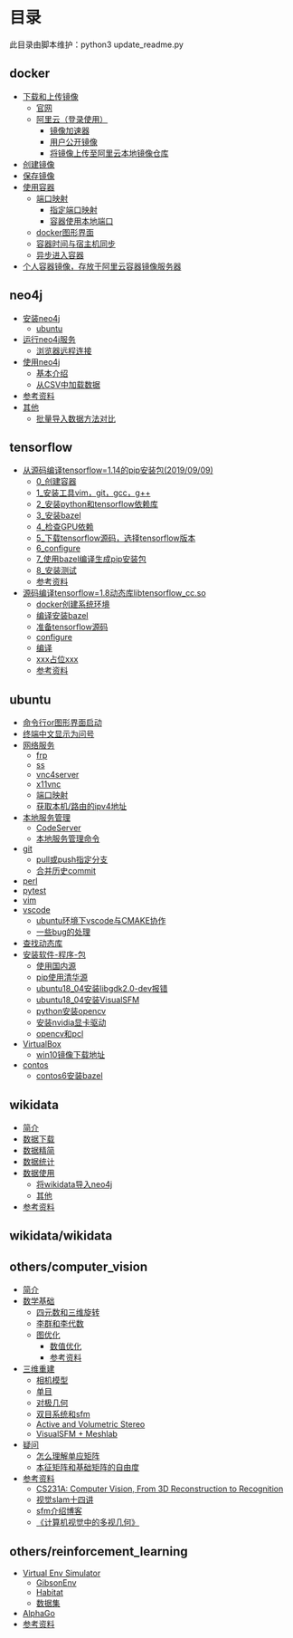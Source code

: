# 目录
此目录由脚本维护：python3 update_readme.py 
## docker
* <a href="https://github.com/xiaotaw/Notes/tree/master/docker#下载和上传镜像" target="_blank">下载和上传镜像</a>
  * <a href="https://github.com/xiaotaw/Notes/tree/master/docker#官网" target="_blank">官网</a>
  * <a href="https://github.com/xiaotaw/Notes/tree/master/docker#阿里云（登录使用）" target="_blank">阿里云（登录使用）</a>
    * <a href="https://github.com/xiaotaw/Notes/tree/master/docker#镜像加速器" target="_blank">镜像加速器</a>
    * <a href="https://github.com/xiaotaw/Notes/tree/master/docker#用户公开镜像" target="_blank">用户公开镜像</a>
    * <a href="https://github.com/xiaotaw/Notes/tree/master/docker#将镜像上传至阿里云本地镜像仓库" target="_blank">将镜像上传至阿里云本地镜像仓库</a>
* <a href="https://github.com/xiaotaw/Notes/tree/master/docker#创建镜像" target="_blank">创建镜像</a>
* <a href="https://github.com/xiaotaw/Notes/tree/master/docker#保存镜像" target="_blank">保存镜像</a>
* <a href="https://github.com/xiaotaw/Notes/tree/master/docker#使用容器" target="_blank">使用容器</a>
  * <a href="https://github.com/xiaotaw/Notes/tree/master/docker#端口映射" target="_blank">端口映射</a>
    * <a href="https://github.com/xiaotaw/Notes/tree/master/docker#指定端口映射" target="_blank">指定端口映射</a>
    * <a href="https://github.com/xiaotaw/Notes/tree/master/docker#容器使用本地端口" target="_blank">容器使用本地端口</a>
  * <a href="https://github.com/xiaotaw/Notes/tree/master/docker#docker图形界面" target="_blank">docker图形界面</a>
  * <a href="https://github.com/xiaotaw/Notes/tree/master/docker#容器时间与宿主机同步" target="_blank">容器时间与宿主机同步</a>
  * <a href="https://github.com/xiaotaw/Notes/tree/master/docker#异步进入容器" target="_blank">异步进入容器</a>
* <a href="https://github.com/xiaotaw/Notes/tree/master/docker#个人容器镜像，存放于阿里云容器镜像服务器" target="_blank">个人容器镜像，存放于阿里云容器镜像服务器</a>

## neo4j
* <a href="https://github.com/xiaotaw/Notes/tree/master/neo4j#Install" target="_blank">安装neo4j</a>
  * <a href="https://github.com/xiaotaw/Notes/tree/master/neo4j#ubuntu" target="_blank">ubuntu</a>
* <a href="https://github.com/xiaotaw/Notes/tree/master/neo4j#运行neo4j服务" target="_blank">运行neo4j服务</a>
  * <a href="https://github.com/xiaotaw/Notes/tree/master/neo4j#浏览器远程连接" target="_blank">浏览器远程连接</a>
* <a href="https://github.com/xiaotaw/Notes/tree/master/neo4j#使用neo4j" target="_blank">使用neo4j</a>
  * <a href="https://github.com/xiaotaw/Notes/tree/master/neo4j#基本介绍" target="_blank">基本介绍</a>
  * <a href="https://github.com/xiaotaw/Notes/tree/master/neo4j#从CSV中加载数据" target="_blank">从CSV中加载数据</a>
* <a href="https://github.com/xiaotaw/Notes/tree/master/neo4j#参考资料" target="_blank">参考资料</a>
* <a href="https://github.com/xiaotaw/Notes/tree/master/neo4j#Others" target="_blank">其他</a>
  * <a href="https://github.com/xiaotaw/Notes/tree/master/neo4j#批量导入数据方法对比" target="_blank">批量导入数据方法对比</a>

## tensorflow
* <a href="https://github.com/xiaotaw/Notes/tree/master/tensorflow#从源码编译tensorflow的pip安装包" target="_blank">从源码编译tensorflow=1.14的pip安装包(2019/09/09)</a>
  * <a href="https://github.com/xiaotaw/Notes/tree/master/tensorflow#0_创建容器" target="_blank">0_创建容器</a>
  * <a href="https://github.com/xiaotaw/Notes/tree/master/tensorflow#1_安装工具vim，git，gcc，g++" target="_blank">1_安装工具vim，git，gcc，g++</a>
  * <a href="https://github.com/xiaotaw/Notes/tree/master/tensorflow#2_安装python和tensorflow依赖库" target="_blank">2_安装python和tensorflow依赖库</a>
  * <a href="https://github.com/xiaotaw/Notes/tree/master/tensorflow#3_安装bazel" target="_blank">3_安装bazel</a>
  * <a href="https://github.com/xiaotaw/Notes/tree/master/tensorflow#4_检查GPU依赖" target="_blank">4_检查GPU依赖</a>
  * <a href="https://github.com/xiaotaw/Notes/tree/master/tensorflow#5_下载tensorflow源码，选择tensorflow版本" target="_blank">5_下载tensorflow源码，选择tensorflow版本</a>
  * <a href="https://github.com/xiaotaw/Notes/tree/master/tensorflow#6_configure" target="_blank">6_configure</a>
  * <a href="https://github.com/xiaotaw/Notes/tree/master/tensorflow#7_使用bazel编译生成pip安装包" target="_blank">7_使用bazel编译生成pip安装包</a>
  * <a href="https://github.com/xiaotaw/Notes/tree/master/tensorflow#8_安装测试" target="_blank">8_安装测试</a>
  * <a href="https://github.com/xiaotaw/Notes/tree/master/tensorflow#参考资料" target="_blank">参考资料</a>
* <a href="https://github.com/xiaotaw/Notes/tree/master/tensorflow#源码编译tensorflow动态库" target="_blank">源码编译tensorflow=1.8动态库libtensorflow_cc.so</a>
  * <a href="https://github.com/xiaotaw/Notes/tree/master/tensorflow#docker创建系统环境" target="_blank">docker创建系统环境</a>
  * <a href="https://github.com/xiaotaw/Notes/tree/master/tensorflow#编译安装bazel" target="_blank">编译安装bazel</a>
  * <a href="https://github.com/xiaotaw/Notes/tree/master/tensorflow#准备tensorflow源码" target="_blank">准备tensorflow源码</a>
  * <a href="https://github.com/xiaotaw/Notes/tree/master/tensorflow#configure" target="_blank">configure</a>
  * <a href="https://github.com/xiaotaw/Notes/tree/master/tensorflow#编译" target="_blank">编译</a>
  * <a href="https://github.com/xiaotaw/Notes/tree/master/tensorflow#xxx占位xxx" target="_blank">xxx占位xxx</a>
  * <a href="https://github.com/xiaotaw/Notes/tree/master/tensorflow#参考资料" target="_blank">参考资料</a>

## ubuntu
* <a href="https://github.com/xiaotaw/Notes/tree/master/ubuntu#命令行or图形界面启动" target="_blank">命令行or图形界面启动</a>
* <a href="https://github.com/xiaotaw/Notes/tree/master/ubuntu#终端中文显示为问号" target="_blank">终端中文显示为问号</a>
* <a href="https://github.com/xiaotaw/Notes/tree/master/ubuntu#网络服务" target="_blank">网络服务</a>
  * <a href="https://github.com/xiaotaw/Notes/tree/master/ubuntu#frp" target="_blank">frp</a>
  * <a href="https://github.com/xiaotaw/Notes/tree/master/ubuntu#ss" target="_blank">ss</a>
  * <a href="https://github.com/xiaotaw/Notes/tree/master/ubuntu#vnc4server" target="_blank">vnc4server</a>
  * <a href="https://github.com/xiaotaw/Notes/tree/master/ubuntu#x11vnc" target="_blank">x11vnc</a>
  * <a href="https://github.com/xiaotaw/Notes/tree/master/ubuntu#端口映射" target="_blank">端口映射</a>
  * <a href="https://github.com/xiaotaw/Notes/tree/master/ubuntu#获取本机或路由的ipv4地址" target="_blank">获取本机/路由的ipv4地址</a>
* <a href="https://github.com/xiaotaw/Notes/tree/master/ubuntu#服务管理" target="_blank">本地服务管理</a>
  * <a href="https://github.com/xiaotaw/Notes/tree/master/ubuntu#CodeServer" target="_blank">CodeServer</a>
  * <a href="https://github.com/xiaotaw/Notes/tree/master/ubuntu#本地服务管理命令" target="_blank">本地服务管理命令</a>
* <a href="https://github.com/xiaotaw/Notes/tree/master/ubuntu#git" target="_blank">git</a>
  * <a href="https://github.com/xiaotaw/Notes/tree/master/ubuntu#pull或push指定分支" target="_blank">pull或push指定分支</a>
  * <a href="https://github.com/xiaotaw/Notes/tree/master/ubuntu#合并历史commit" target="_blank">合并历史commit</a>
* <a href="https://github.com/xiaotaw/Notes/tree/master/ubuntu#perl" target="_blank">perl</a>
* <a href="https://github.com/xiaotaw/Notes/tree/master/ubuntu#pytest" target="_blank">pytest</a>
* <a href="https://github.com/xiaotaw/Notes/tree/master/ubuntu#vim" target="_blank">vim</a>
* <a href="https://github.com/xiaotaw/Notes/tree/master/ubuntu#vscode" target="_blank">vscode</a>
  * <a href="https://github.com/xiaotaw/Notes/tree/master/ubuntu#ubuntu环境下vscode与CMAKE协作" target="_blank">ubuntu环境下vscode与CMAKE协作</a>
  * <a href="https://github.com/xiaotaw/Notes/tree/master/ubuntu#一些bug的处理" target="_blank">一些bug的处理</a>
* <a href="https://github.com/xiaotaw/Notes/tree/master/ubuntu#查找动态库" target="_blank">查找动态库</a>
* <a href="https://github.com/xiaotaw/Notes/tree/master/ubuntu#安装软件-程序-包" target="_blank">安装软件-程序-包</a>
  * <a href="https://github.com/xiaotaw/Notes/tree/master/ubuntu#使用国内源" target="_blank">使用国内源</a>
  * <a href="https://github.com/xiaotaw/Notes/tree/master/ubuntu#pip使用清华源" target="_blank">pip使用清华源</a>
  * <a href="https://github.com/xiaotaw/Notes/tree/master/ubuntu#ubuntu18_04安装libgdk2.0-dev报错" target="_blank">ubuntu18_04安装libgdk2.0-dev报错</a>
  * <a href="https://github.com/xiaotaw/Notes/tree/master/ubuntu#ubuntu18_04安装VisualSFM" target="_blank">ubuntu18_04安装VisualSFM</a>
  * <a href="https://github.com/xiaotaw/Notes/tree/master/ubuntu#python安装opencv" target="_blank">python安装opencv</a>
  * <a href="https://github.com/xiaotaw/Notes/tree/master/ubuntu#安装nvidia显卡驱动" target="_blank">安装nvidia显卡驱动</a>
  * <a href="https://github.com/xiaotaw/Notes/tree/master/ubuntu#opencv和pcl" target="_blank">opencv和pcl</a>
* <a href="https://github.com/xiaotaw/Notes/tree/master/ubuntu#VirtualBox" target="_blank">VirtualBox</a>
  * <a href="https://github.com/xiaotaw/Notes/tree/master/ubuntu#win10镜像下载地址" target="_blank">win10镜像下载地址</a>
* <a href="https://github.com/xiaotaw/Notes/tree/master/ubuntu#contos" target="_blank">contos</a>
  * <a href="https://github.com/xiaotaw/Notes/tree/master/ubuntucontos6安装bazel" target="_blank">contos6安装bazel</a>

## wikidata
* <a href="https://github.com/xiaotaw/Notes/tree/master/wikidata#简介" target="_blank">简介</a>
* <a href="https://github.com/xiaotaw/Notes/tree/master/wikidata#数据下载" target="_blank">数据下载</a>
* <a href="https://github.com/xiaotaw/Notes/tree/master/wikidata#数据精简" target="_blank">数据精简</a>
* <a href="https://github.com/xiaotaw/Notes/tree/master/wikidata#数据统计" target="_blank">数据统计</a>
* <a href="https://github.com/xiaotaw/Notes/tree/master/wikidata#数据使用" target="_blank">数据使用</a>
  * <a href="https://github.com/xiaotaw/Notes/tree/master/wikidata将wikidata导入neo4j" target="_blank">将wikidata导入neo4j</a>
  * <a href="https://github.com/xiaotaw/Notes/tree/master/wikidata#其他" target="_blank">其他</a>
* <a href="https://github.com/xiaotaw/Notes/tree/master/wikidata#参考资料" target="_blank">参考资料</a>

## wikidata/wikidata

## others/computer_vision
* <a href="https://github.com/xiaotaw/Notes/tree/master/others/computer_vision#简介" target="_blank">简介</a>
* <a href="https://github.com/xiaotaw/Notes/tree/master/others/computer_vision#数学基础" target="_blank">数学基础</a>
  * <a href="https://github.com/xiaotaw/Notes/tree/master/others/computer_vision#四元数和三维旋转" target="_blank">四元数和三维旋转</a>
  * <a href="https://github.com/xiaotaw/Notes/tree/master/others/computer_vision#李群和李代数" target="_blank">李群和李代数</a>
  * <a href="https://github.com/xiaotaw/Notes/tree/master/others/computer_vision#图优化" target="_blank">图优化</a>
    * <a href="https://github.com/xiaotaw/Notes/tree/master/others/computer_vision#数值优化" target="_blank">数值优化</a>
    * <a href="https://github.com/xiaotaw/Notes/tree/master/others/computer_vision#参考资料" target="_blank">参考资料</a>
* <a href="https://github.com/xiaotaw/Notes/tree/master/others/computer_vision#三维重建" target="_blank">三维重建</a>
  * <a href="https://github.com/xiaotaw/Notes/tree/master/others/computer_vision#相机模型" target="_blank">相机模型</a>
  * <a href="https://github.com/xiaotaw/Notes/tree/master/others/computer_vision#单目" target="_blank">单目</a>
  * <a href="https://github.com/xiaotaw/Notes/tree/master/others/computer_vision#对极几何" target="_blank">对极几何</a>
  * <a href="https://github.com/xiaotaw/Notes/tree/master/others/computer_vision#双目系统和sfm" target="_blank">双目系统和sfm</a>
  * <a href="https://github.com/xiaotaw/Notes/tree/master/others/computer_vision#ActiveAndVolumetricStereo" target="_blank">Active and Volumetric Stereo</a>
  * <a href="https://github.com/xiaotaw/Notes/tree/master/others/computer_vision#VisualSFM试用" target="_blank">VisualSFM + Meshlab</a>
* <a href="https://github.com/xiaotaw/Notes/tree/master/others/computer_vision#疑问" target="_blank">疑问</a>
  * <a href="https://github.com/xiaotaw/Notes/tree/master/others/computer_vision#怎么理解单应矩阵" target="_blank">怎么理解单应矩阵</a>
  * <a href="https://github.com/xiaotaw/Notes/tree/master/others/computer_vision#本征矩阵和基础矩阵的自由度" target="_blank">本征矩阵和基础矩阵的自由度</a>
* <a href="https://github.com/xiaotaw/Notes/tree/master/others/computer_vision#参考资料" target="_blank">参考资料</a>
  * <a href="https://github.com/xiaotaw/Notes/tree/master/others/computer_vision#CS231A" target="_blank">CS231A: Computer Vision, From 3D Reconstruction to Recognition</a>
  * <a href="https://github.com/xiaotaw/Notes/tree/master/others/computer_vision#视觉slam十四讲" target="_blank">视觉slam十四讲</a>
  * <a href="https://github.com/xiaotaw/Notes/tree/master/others/computer_vision#sfm介绍博客" target="_blank">sfm介绍博客</a>
  * <a href="https://github.com/xiaotaw/Notes/tree/master/others/computer_vision#《计算机视觉中的多视几何》" target="_blank">《计算机视觉中的多视几何》</a>

## others/reinforcement_learning
* <a href="https://github.com/xiaotaw/Notes/tree/master/others/reinforcement_learning#Virutal Env Simulator" target="_blank">Virtual Env Simulator</a>
  * <a href="https://github.com/xiaotaw/Notes/tree/master/others/reinforcement_learning#GibsonEnv" target="_blank">GibsonEnv</a>
  * <a href="https://github.com/xiaotaw/Notes/tree/master/others/reinforcement_learning#Habitat" target="_blank">Habitat</a>
  * <a href="https://github.com/xiaotaw/Notes/tree/master/others/reinforcement_learning#数据集" target="_blank">数据集</a>
* <a href="https://github.com/xiaotaw/Notes/tree/master/others/reinforcement_learning#AlphaGo" target="_blank">AlphaGo</a>
* <a href="https://github.com/xiaotaw/Notes/tree/master/others/reinforcement_learning#参考资料" target="_blank">参考资料</a>

